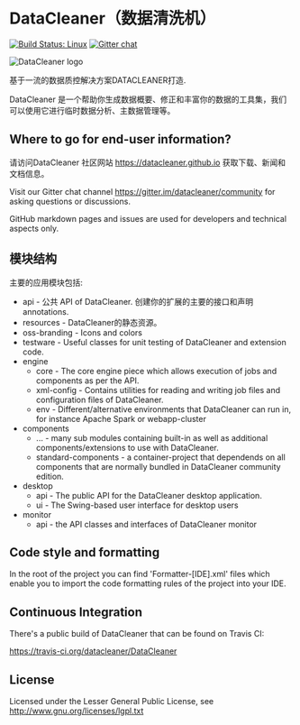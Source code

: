 # DataCleaner（数据清洗机）

[![Build Status: Linux](https://travis-ci.org/datacleaner/DataCleaner.svg?branch=master)](https://travis-ci.org/datacleaner/DataCleaner) [![Gitter chat](https://badges.gitter.im/datacleaner/community.png)](https://gitter.im/datacleaner/community)

<div>
<img src="https://datacleaner.github.io/assets/dc-logo-100.png" alt="DataCleaner logo" />
</div>

基于一流的数据质控解决方案DATACLEANER打造.

DataCleaner 是一个帮助你生成数据概要、修正和丰富你的数据的工具集，我们可以使用它进行临时数据分析、主数据管理等。

## Where to go for end-user information?

请访问DataCleaner 社区网站 https://datacleaner.github.io 获取下载、新闻和文档信息。

Visit our Gitter chat channel https://gitter.im/datacleaner/community for asking questions or discussions.

GitHub markdown pages and issues are used for developers and technical aspects only.

## 模块结构

主要的应用模块包括:

* api - 公共 API of DataCleaner. 创建你的扩展的主要的接口和声明 annotations.
* resources -  DataCleaner的静态资源。
* oss-branding - Icons and colors
* testware - Useful classes for unit testing of DataCleaner and extension code.
* engine
  * core - The core engine piece which allows execution of jobs and components as per the API.
  * xml-config - Contains utilities for reading and writing job files and configuration files of DataCleaner.
  * env - Different/alternative environments that DataCleaner can run in, for instance Apache Spark or webapp-cluster
* components
  * ... - many sub modules containing built-in as well as additional components/extensions to use with DataCleaner.
  * standard-components - a container-project that dependends on all components that are normally bundled in DataCleaner community edition.
* desktop
  * api - The public API for the DataCleaner desktop application.
  * ui - The Swing-based user interface for desktop users
* monitor
  * api - the API classes and interfaces of DataCleaner monitor

## Code style and formatting

In the root of the project you can find 'Formatter-[IDE].xml' files which enable you to import the code formatting rules of the project into your IDE.

## Continuous Integration

There's a public build of DataCleaner that can be found on Travis CI:

https://travis-ci.org/datacleaner/DataCleaner

## License

Licensed under the Lesser General Public License, see http://www.gnu.org/licenses/lgpl.txt
